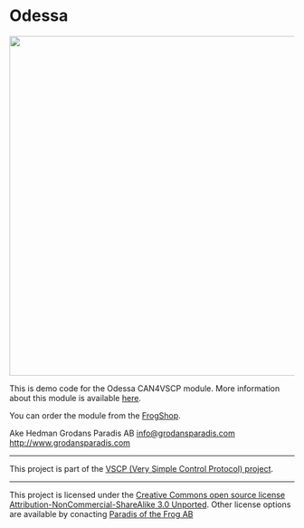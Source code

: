 <h1>Odessa</h1>

<img src="http://www.grodansparadis.com/odessa/images/odessa17.png" width="600">

This is demo code for the Odessa CAN4VSCP module. More information about
this module is available <a href="http://www.grodansparadis.com/odessa/odessa.html">here</a>.

You can order the module from the <a href="http://www.frogshop.se/index.php?route=product/product&path=59&product_id=51">FrogShop</a>.

Ake Hedman
Grodans Paradis AB
info@grodansparadis.com
http://www.grodansparadis.com

<hr>

This project is part of the <a href="http://www.vscp.org">VSCP (Very Simple Control Protocol) project</a>. 

<hr>

This project is licensed under the 
<a href="http://creativecommons.org/licenses/by-nc-sa/3.0/">Creative Commons open source license Attribution-NonCommercial-ShareAlike 3.0 Unported</a>. 
Other license options are available by conacting <a href="malto:info@grodansparadis.com">Paradis of the Frog AB</a>
